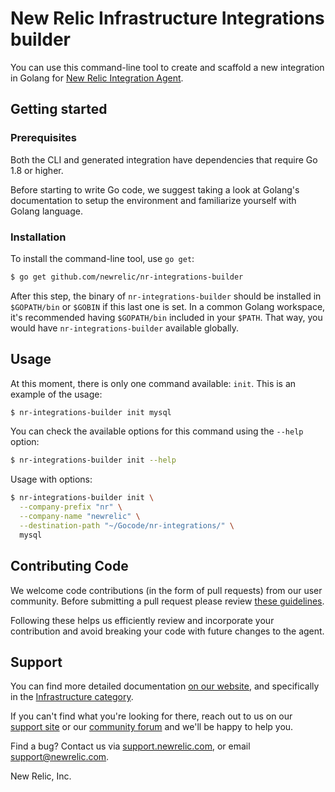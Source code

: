 # New Relic Infrastructure Integrations builder

You can use this command-line tool to create and scaffold a new integration in
Golang for [New Relic Integration Agent](https://docs.newrelic.com/docs/infrastructure/new-relic-infrastructure).

## Getting started

### Prerequisites

Both the CLI and generated integration have dependencies that require Go 1.8 or
higher.

Before starting to write Go code, we suggest taking a look at Golang's
documentation to setup the environment and familiarize yourself with Golang
language.

### Installation

To install the command-line tool, use `go get`:

```bash
$ go get github.com/newrelic/nr-integrations-builder
```

After this step, the binary of `nr-integrations-builder` should be installed in
`$GOPATH/bin` or `$GOBIN` if this last one is set. In a common Golang workspace,
it's recommended having `$GOPATH/bin` included in your `$PATH`. That way, you
would have `nr-integrations-builder` available globally.

## Usage

At this moment, there is only one command available: `init`. This is an example
of the usage:

```bash
$ nr-integrations-builder init mysql
```

You can check the available options for this command using the `--help` option:

```bash
$ nr-integrations-builder init --help
```

Usage with options:

```bash
$ nr-integrations-builder init \
  --company-prefix "nr" \
  --company-name "newrelic" \
  --destination-path "~/Gocode/nr-integrations/" \
  mysql
```

## Contributing Code

We welcome code contributions (in the form of pull requests) from our user
community.  Before submitting a pull request please review
[these guidelines](https://github.com/newrelic/nr-integrations-builder/blob/master/CONTRIBUTING.md).

Following these helps us efficiently review and incorporate your contribution
and avoid breaking your code with future changes to the agent.

## Support

You can find more detailed documentation [on our website](http://newrelic.com/docs),
and specifically in the [Infrastructure category](https://docs.newrelic.com/docs/infrastructure).

If you can't find what you're looking for there, reach out to us on our [support
site](http://support.newrelic.com/) or our [community forum](http://forum.newrelic.com)
and we'll be happy to help you.

Find a bug? Contact us via [support.newrelic.com](http://support.newrelic.com/),
or email support@newrelic.com.

New Relic, Inc.
